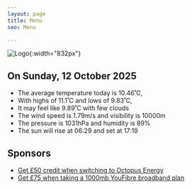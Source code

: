 ```yaml
---
layout: page
title: Menu
seo: Menu

---
```


![Logo](/images/logo.jpg){:width="832px"}

<!-- weather_marker starts -->
## On Sunday, 12 October 2025

- The average temperature today is 10.46˚C,
- With highs of 11.1˚C and lows of 9.83˚C,
- It may feel like 9.89˚C with few clouds
- The wind speed is 1.79m/s and visibility is 10000m
- The pressure is 1031hPa and humidity is 89%
- The sun will rise at 06:29 and set at 17:19

<!-- weather_marker ends -->

## Sponsors

- [Get £50 credit when switching to Octopus Energy](https://bit.ly/3oD1nnS)
- [Get £75 when taking a 1000mb YouFibre broadband plan](https://aklam.io/91zWhU?)
